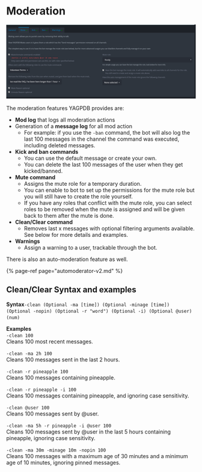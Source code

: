 # Moderation

![](../.gitbook/assets/moderation.PNG)

The moderation features YAGPDB provides are:

* **Mod log** that logs all moderation actions
* Generation of a **message log** for all mod action
  * For example: if you use the `-ban` command, the bot will also log the last 100 messages in the channel the command was executed, including deleted messages.
* **Kick and ban commands**
  * You can use the default message or create your own.
  * You can delete the last 100 messages of the user when they get kicked/banned.
* **Mute command**
  * Assigns the mute role for a temporary duration.
  * You can enable to bot to set up the permissions for the mute role but you will still have to create the role yourself.
  * If you have any roles that conflict with the mute role, you can select roles to be removed when the mute is assigned and will be given back to them after the mute is done. 
* **Clean/Clear command**
  * Removes last x messages with optional filtering arguments available. See below for more details and examples.
* **Warnings**
  * Assign a warning to a user, trackable through the bot. 

There is also an auto-moderation feature as well.

{% page-ref page="automoderator-v2.md" %}

## Clean/Clear Syntax and examples

 **Syntax**`-clean (Optional -ma [time]) (Optional -minage [time]) (Optional -nopin) (Optional -r "word") (Optional -i) (Optional @user) (num)` 

**Examples**  
`-clean 100`   
Cleans 100 most recent messages.  
  
`-clean -ma 2h 100`   
Cleans 100 messages sent in the last 2 hours.  
  
`-clean -r pineapple 100`  
Cleans 100 messages containing pineapple.  
  
`-clean -r pineapple -i 100`   
Cleans 100 messages containing pineapple, and ignoring case sensitivity.  
  
`-clean @user 100`   
Cleans 100 messages sent by @user.  
  
`-clean -ma 5h -r pineapple -i @user 100`   
Cleans 100 messages sent by @user in the last 5 hours containing pineapple, ignoring case sensitivity.  
  
`-clean -ma 30m -minage 10m -nopin 100`  
Cleans 100 messages with a maximum age of 30 minutes and a minimum age of 10 minutes, ignoring pinned messages.

